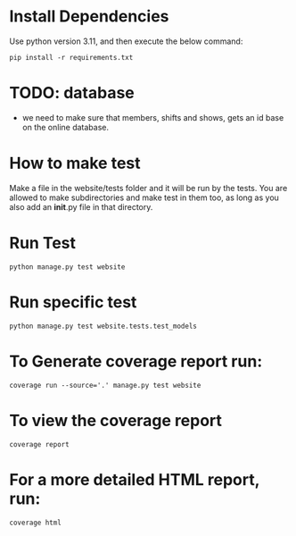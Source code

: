 # Install Dependencies
Use python version 3.11, and then execute the below command:
```
pip install -r requirements.txt
```

# TODO: database
- we need to make sure that members, shifts and shows, gets an id base on the online database. 

# How to make test
Make a file in the website/tests folder and it will be run by the tests.
You are allowed to make subdirectories and make test in them too, as long as you also add an __init__.py file in that directory. 

# Run Test
```
python manage.py test website
```

# Run specific test
```
python manage.py test website.tests.test_models
```

# To Generate coverage report run:
```
coverage run --source='.' manage.py test website
```

# To view the coverage report
```
coverage report
```

# For a more detailed HTML report, run:
```
coverage html
```
